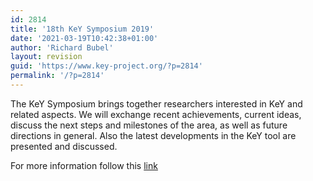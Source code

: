 ```yaml
---
id: 2814
title: '18th KeY Symposium 2019'
date: '2021-03-19T10:42:38+01:00'
author: 'Richard Bubel'
layout: revision
guid: 'https://www.key-project.org/?p=2814'
permalink: '/?p=2814'
---
```


<span>The KeY Symposium brings together researchers interested in KeY and related aspects. We will exchange recent achievements, current ideas, discuss the next steps and milestones of the area, as well as future directions in general. Also the latest developments in the KeY tool are presented and discussed.</span>

For more information follow this [link](https://www.key-project.org/key-symposium-2019/)